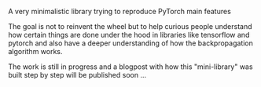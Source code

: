 A very minimalistic library trying to reproduce PyTorch main features

The goal is not to reinvent the wheel but to help curious people understand how certain things are done under the hood in libraries like tensorflow and pytorch and also have a deeper understanding of how the backpropagation algorithm works.

The work is still in progress and a blogpost with how this "mini-library" was built step by step will be published soon ...
